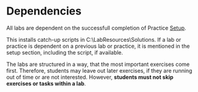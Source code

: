 # Dependencies

All labs are dependent on the successfull completion of Practice [Setup](/Instructions/Practices/Setup.md).

This installs catch-up scripts in C:\LabResources\Solutions. If a lab or practice is dependent on a previous lab or practice, it is mentioned in the setup section, including the script, if available.

The labs are structured in a way, that the most important exercises come first. Therefore, students may leave out later exercises, if they are running out of time or are not interested. However, **students must not skip exercises or tasks within a lab**.
